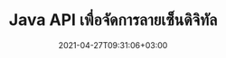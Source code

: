 ---
############################# Static ############################
layout: "product"
date: 2021-04-27T09:31:06+03:00
draft: false

product: "Signature"
product_tag: "signature"
platform: "Java"
platform_tag: "java"

############################# Head ############################
head_title: "Java Digital Signature API, เพิ่ม eSignature ให้กับรูปภาพ PDF Word Excel"
head_description: "API ลายเซ็นดิจิทัลของ Java ไลบรารีลายเซ็นอิเล็กทรอนิกส์เพื่อเซ็นชื่อแบบดิจิทัล PDF, Microsoft Word, สเปรดชีต Excel, งานนำเสนอ PowerPoint และรูปแบบเอกสารรูปภาพ"

############################# Header ############################
title: "Java API เพื่อจัดการลายเซ็นดิจิทัล"
description: "จัดการ eSignature ของรูปภาพ, QR-Code, บาร์โค้ด, ข้อมูลเมตา, ข้อความและประเภทตราประทับในแอปพลิเคชัน Java สำหรับการลงนามรูปภาพและรูปแบบไฟล์เอกสารดิจิทัล"
button:
    enable: true

############################# SubMenu ############################
submenu:
    enable: true
    
    left:
        img_alt: "GroupDocs.Signature for Java"
        image: "https://www.groupdocs.cloud/templates/groupdocs/images/product-logos/groupdocs-signature-java.png"
        product: "GroupDocs.Signature"
        platform: "Java"

    middle:
        button:
            # button loop
            - link: "#overview"
              text: "ภาพรวม"

            # button loop
            - link: "#features"
              text: "คุณสมบัติ"

            # button loop
            - link: "#support"
              text: "สนับสนุน"

            # button loop
            - link: "https://products.groupdocs.app/signature"
              text: "การสาธิตสด"

            # button loop
            - link: "https://purchase.groupdocs.com/pricing/signature/java"
              text: "ราคา"

    right:
        link_download: "https://downloads.groupdocs.com/signature"
        link_learn: "https://docs.groupdocs.com/signature/java/"
        link_buy: "https://purchase.groupdocs.com"

############################# Overview ############################
overview:
    enable: true
    content: |
      GroupDocs.Signature สำหรับ Java API ช่วยให้คุณพัฒนาแอปพลิเคชัน Java ด้วยฟังก์ชันลายเซ็นอิเล็กทรอนิกส์เพื่อลงนามในเอกสารดิจิทัลในรูปแบบที่รองรับโดยไม่ต้องติดตั้งซอฟต์แวร์ภายนอกใดๆ รองรับการจัดการและการจัดการ eSignature ประเภทต่างๆ เช่น รูปภาพ บาร์โค้ด QR-Code แสตมป์ ข้อความ ออปติคอล และข้อมูลเมตา เอกสารธุรกิจอิเล็กทรอนิกส์ทั้งหมดของคุณ เช่น Microsoft Office Word, งานนำเสนอ PowerPoint, สเปรดชีต Excel, รูปภาพ และไฟล์ PDF สามารถเซ็นชื่อแบบดิจิทัลได้โดยกำหนดคุณสมบัติลายเซ็นเอง เช่น เงา ขนาด การจัดตำแหน่ง และอื่นๆ ตามความต้องการของคุณ ไลบรารีลายเซ็นดิจิทัลนั้นเรียบง่ายและน้ำหนักเบา ประกอบด้วยไฟล์ DLL ไฟล์เดียวที่สามารถรวมเข้ากับแอปพลิเคชัน Java ใหม่หรือที่มีอยู่ได้อย่างง่ายดาย  

      ด้วย GroupDocs.Signature สำหรับ Java API คุณสามารถโหลดใบรับรองที่ลงทะเบียนทั้งหมดจากระบบ หรือค้นหาลายเซ็นที่มีอยู่โดยใช้การค้นหาแบบง่ายและขั้นสูง ตัวเลือกในการทำงานกับเอกสารที่ป้องกันด้วยรหัสผ่าน การระบุคุณสมบัติทั่วไปของลายเซ็น (ขนาดข้อความ ความทึบ การหมุน การตรวจสอบ คุณสมบัติแบบอักษร ตัวเลือกสี หมายเลขหน้า ความกว้าง ด้านบน ด้านซ้าย ฯลฯ) และการสนับสนุนการนำ eSignature ประเภทต่างๆ ไปใช้ทำให้มีความน่าเชื่อถือ โซลูชันการจัดการลายเซ็นอิเล็กทรอนิกส์สำหรับเอกสารดิจิทัล  

      GroupDocs.Signature for Java เข้ากันได้กับ Java ทุกรุ่นและรองรับระบบปฏิบัติการยอดนิยม (Windows, Linux, MacOS) ที่สามารถรันรันไทม์ Java ได้
    tabs:
      enable: true
      
      ## TAB ONE ##
      tab_one:
        description: |
          นั่นคือภาพรวมของคุณสมบัติ GroupDocs.Signature สำหรับ Java:
      
        right:
          enable: true
          icon: "fab fa-html5"
          title: "ประเภทลายเซ็น"
          content: |
            * ลายเซ็นข้อความ
            * ลายเซ็นรูปภาพ
            * ลายเซ็นดิจิทัล
            * ลายเซ็น QR-Code
            * ลายเซ็นบาร์โค้ด
            * ลายเซ็นประทับ
            * แบบฟอร์มฟิลด์ลายเซ็น
      
      ## TAB TWO ##
      tab_two:
        description: |
          API การเซ็นชื่อแบบอิเล็กทรอนิกส์ของ Java รองรับรูปแบบไฟล์เอกสารต่างๆ ตามรายการด้านล่าง [รูปแบบเอกสารที่รองรับ](https://docs.groupdocs.com/signature/java/supported-document-formats/)

        left:
          enable: true
          table:
            # table loop
            - title: "Microsoft Office"
              content: |
                * **Word:** DOC, DOCX, DOCM, DOT, DOTX, DOTM, RTF, TXT
                * **Excel:** XLS, XLSX, XLSM, XLSB, XLTM, XLT, XLTM, XLTX, XLAM, SXC, SpreadsheetML
                * **PowerPoint:** PPT, PPTX, PPS, PPSX, PPSM, POT, POTM, POTX, PPTM

        right:
          enable: true
          table:
            # table loop
            - title: "Images & Other Formats"
              content: |
                * **รูปภาพ**: JPG, BMP, PNG, TIFF, GIF, DCM, WEBP
                * **OpenDocument**: ODT, OTT, OTS, ODS, ODP, OTP, ODG
                * **Jpeg2000**: JP2, JPF, JPX, J2K, J2C, JPM
                * **เมตาไฟล์**: EMF, WMF, CMX
                * **แบบพกพา**: PDF
                * **กราฟิกแบบเวกเตอร์ที่ปรับขนาดได้**: CDR, SVG
                * **Adobe Photoshop**: PSD
                * **คนอื่น**: DJVU

      ## TAB THREE ##
      tab_three:
        description: |
          GroupDocs.Signature สำหรับ Java รองรับระบบปฏิบัติการ กรอบงาน และตัวจัดการแพ็คเกจต่อไปนี้:
        
        left:
          enable: true
          table:
            # table loop
            - icon: "fab fa-windows"
              title: "ระบบปฏิบัติการ"
              content: |
                * Microsoft Windows Desktop
                * Microsoft Windows Server
                * Linux
                * MacOS

            # table loop
            - icon: "fas fa-code"
              title: "กรอบงานที่รองรับ"
              content: |
                * Java 7 (1.7) and above

        right:
          enable: true
          table:
            # table loop
            - icon: "fas fa-cogs"
              title: "สภาพแวดล้อมการพัฒนา"
              content: |
                * NetBeans
                * IntelliJ IDEA
                * Eclipse
            # table loop
            - icon: "fas fa-tools"
              title: "สร้างเครื่องมืออัตโนมัติ"
              content: |
                * Maven

############################# Features ############################
features:
    enable: true
    title: "GroupDocs.Signature สำหรับฟีเจอร์ Java"

    feature:
      # feature loop
      - icon: "fas fa-copy"
        content: "สร้าง อ่าน แก้ไข ซ่อน และลบลายเซ็นอิเล็กทรอนิกส์จากรูปแบบเอกสารที่รองรับ"

      # feature loop
      - icon: "fas fa-eye"
        content: "การเข้าถึงเอกสารที่ลงนามจาก Stream, Relative Path หรือ Absolute Path"

      # feature loop
      - icon: "fas fa-bolt"
        content: "ใช้ลายเซ็นข้อความกับเอกสาร สเปรดชีต งานนำเสนอ รูปภาพ และไฟล์ PDF"
      
      # feature loop
      - icon: "fas fa-file-powerpoint"
        content: "เพิ่มลายเซ็นข้อความเป็นคำอธิบายประกอบ สติ๊กเกอร์ รูปภาพลงในไฟล์ PDF และกำหนดค่าสไตล์และสีด้วย"

      # feature loop
      - icon: "fas fa-code"
        content: "ลงนามในเอกสาร PDF ไฟล์รูปภาพ และรับเอาต์พุตในรูปแบบไฟล์ต่างๆ"

      # feature loop
      - icon: "fas fa-cloud"
        content: "เซ็นชื่อแบบดิจิทัลด้วยลายเซ็นข้อความเป็นลายน้ำและเพิ่มความโปร่งใส การหมุนเวียนไปยัง eSignature"

      # feature loop
      - icon: "fas fa-remove-format"
        content: "ค้นหาใบรับรองและลงนามในเอกสาร Microsoft Word, Excel และ PDF ด้วยใบรับรองดิจิทัล"

      # feature loop
      - icon: "fas fa-comment-slash"
        content: "ลงนามรูปแบบเอกสารการประมวลผลคำด้วยลายน้ำข้อความพื้นเมือง"

      # feature loop
      - icon: "fas fa-location-arrow"
        content: "ใช้ QR-Code, บาร์โค้ดเพื่อเซ็นไฟล์ Word, Slide, Cell, PDF และรูปภาพ"

      # feature loop
      - icon: "fas fa-border-all"
        content: "กำหนดค่าและใช้ลายเซ็นตราประทับกับรูปแบบไฟล์ที่รองรับอย่างปลอดภัย"

      # feature loop
      - icon: "fas fa-wrench"
        content: "ตั้งค่าและกำหนดลายเซ็นรูปภาพให้กับเอกสาร สเปรดชีต งานนำเสนอ รูปภาพ และไฟล์ PDF"

      # feature loop
      - icon: "fas fa-columns"
        content: "กำหนดค่าคุณสมบัติลายเซ็น เช่น รูปลักษณ์ ระยะขอบ การจัดตำแหน่ง เป็นต้น"

      # feature loop
      - icon: "fas fa-file-word"
        content: "ใช้ลายเซ็นดิจิทัลกับเอกสารที่ป้องกันด้วยรหัสผ่าน"

      # feature loop
      - icon: "fas fa-envelope"
        content: "ดำเนินการตรวจสอบข้อความของเอกสาร PDF โดยใช้ตัวจัดการลายเซ็น"

      # feature loop
      - icon: "fas fa-print"
        content: "การตรวจสอบเอกสาร Word, Cell, PDF แบบดิจิทัลด้วยคอนเทนเนอร์ใบรับรอง .CER และ .PFX"

      # feature loop
      - icon: "fas fa-file-archive"
        content: "ระบุประเภทหน่วยวัดต่างๆ (เช่น มิลลิเมตร พิกเซล เป็นต้น) สำหรับลายเซ็นข้อความ PDF"

      # feature loop
      - icon: "fas fa-lock"
        content: "รับข้อมูลเอกสารผ่านไฟล์หรือ URL - เพิ่มลายเซ็นฟิลด์ในเอกสาร PDF"

      # feature loop
      - icon: "fas fa-file-code"
        content: "เพิ่ม Custom Data Object, Embedded VCard, Email, EPC, MeCard หรือ Event Object ไปที่ QR-Code"
      
      # feature loop
      - icon: "fas fa-fill-drip"
        content: "ใช้สไตล์แปรงต่างๆ กับลายเซ็น เช่น Gradient, Radial, Solid และ Texture Brush"

      # feature loop
      - icon: "fas fa-file-excel"
        content: "เซ็นเอกสารอยู่ที่ FTP หรือ Azure Cloud Storage"

      # feature loop
      - icon: "fas fa-heading"
        content: "ตั้งค่าการจัดตำแหน่งข้อความภายในรูปร่างสำหรับเอกสาร สไลด์ รูปภาพ และไฟล์ PDF"

      # feature loop
      - icon: "fas fa-project-diagram"
        content: "ค้นหา ตรวจสอบ และเซ็นชื่อแบบดิจิทัลในเอกสารการนำเสนอ PowerPoint"

      # feature loop
      - icon: "fas fa-cube"
        content: "วางลายเซ็นโดยใช้พิกเซลในเอกสารเซลล์และการวางตำแหน่งข้อความสำหรับลายเซ็นตราประทับ"

      # feature loop
      - icon: "fab fa-uncharted"
        content: "ใช้ลายเซ็นแสตมป์สี่เหลี่ยมผืนผ้าที่มีมุมโค้งมน"

       # feature loop
      - icon: "fab fa-uncharted"
        content: "ขยายบาร์โค้ดและลายเซ็น QR-Code ด้วยเนื้อหาข้อมูลรูปภาพ"

       # feature loop
      - icon: "fab fa-uncharted"
        content: "เพิ่มลายเซ็นข้อมูลเมตาที่เข้ารหัสในขณะที่ทำงานกับตัวเลือกการลงชื่อและการค้นหา"

       # feature loop
      - icon: "fab fa-uncharted"
        content: "ฝังวัตถุที่กำหนดเองลงในลายเซ็นข้อมูลเมตาภายใน Word, Excel และงานนำเสนอ"

    more_feature:
      # more_feature_loop
      - title: "กำหนดค่าและใช้ eSignatures ได้อย่างง่ายดาย"
        content: |
          GroupDocs.Signature สำหรับ Java API ช่วยให้สามารถกำหนดค่าและเพิ่ม eSignatures ในรูปแบบเอกสารที่รองรับ ต่อไปนี้เป็นตัวอย่างโค้ดที่แสดงให้เห็นว่าการใช้ลายเซ็นข้อความกับไฟล์ PDF นั้นง่ายเพียงใด:

          ```java
          Signature signature = new Signature("sample.pdf");

          TextSignOptions options = new TextSignOptions("John Smith");
          // กำหนดตำแหน่งลายเซ็น
          options.setLeft(100);
          options.setTop(100);
          
          // กำหนดสี่เหลี่ยมผืนผ้าลายเซ็น
          options.setWidth(100);
          options.setHeight(30);

          // กำหนดสีข้อความและแบบอักษร
          options.setForeColor(Color.RED);
          SignatureFont signatureFont = new SignatureFont();
          signatureFont.setSize(12);
          signatureFont.setFamilyName("Comic Sans MS");
          options.setFont(signatureFont);
          options.setSignatureImplementation(TextSignatureImplementation.Sticker)

          // ลงนามในเอกสารเพื่อยื่น
          signature.sign("sample_signed.pdf", options);
          ```

      # more_feature_loop
      - title: "ประเภทการเข้ารหัสบาร์โค้ดที่รองรับสำหรับ eSignature"
        content: |
          การใช้ GroupDocs.Signature สำหรับ Java API คุณสามารถใช้บาร์โค้ดและลายเซ็น QR-code กับรูปแบบไฟล์ที่รองรับได้ GroupDocs.Signature สำหรับ Java รองรับประเภทการเข้ารหัสบาร์โค้ดที่หลากหลายเพื่อตอบสนองความต้องการส่วนใหญ่ ประเภทการเข้ารหัสบาร์โค้ดที่รองรับ ได้แก่ รหัส 11, รหัส 128, รหัส 16K/32, รหัส Databar, GS1 Codeblock, ISBN, ISMN, ISSN, ITF16, Pdf147, EAN8, EAN13, EAN14, UPCA, UPCE, ITF14, Code39 Standard และ Code39 ขยาย

          ในทำนองเดียวกัน GroupDocs.Signature สำหรับ Java API อนุญาตให้คุณใช้ประเภทรหัส QR เช่น QR, Aztec และ Data Matrix ประเภทการเข้ารหัส QR-Code ที่รองรับ ได้แก่ Aztec, DataMatrix, GS1 DataMatrix และ GS1 QR

      # more_feature_loop
      - title: "ค้นหาลายเซ็นและใบรับรอง"
        content: |
          GroupDocs.Signature สำหรับ Java API คุณสามารถค้นหาลายเซ็น QR-Code และบาร์โค้ดในเอกสาร งานนำเสนอ สเปรดชีต รูปภาพ ตลอดจนไฟล์ PDF และดึงผลการค้นหา คุณยังสามารถค้นหาวัตถุข้อมูลที่กำหนดเองจากเอกสารที่ลงนามด้วยลายเซ็น QR-Code เช่นเดียวกับการค้นหา VCard มาตรฐานและวัตถุอีเมลจากเอกสารที่ลงนามด้วย QR-Code รองรับการตรวจสอบข้อความที่เข้ารหัสของลายเซ็น QR-Code รวมถึงการค้นหาลายเซ็นข้อมูลเมตาในเอกสาร PDF ใช้เกณฑ์การค้นหาเพิ่มเติมสำหรับลายเซ็นดิจิทัลของ Words & Cells Documents  

          ตัวเลือกการค้นหายังใช้ได้สำหรับลายเซ็นข้อมูลเมตาสำหรับเอกสารคำ สไลด์ และสเปรดชีต ขณะที่การค้นหาในฟิลด์แบบฟอร์มมีให้ใช้งานสำหรับเอกสาร PDF

      # more_feature_loop
      - title: "กำหนดค่าคุณสมบัติ eSignature"
        content: |
          เพื่อเพิ่มประสิทธิภาพ UX ของผู้ใช้ปลายทาง GroupDocs.Signature สำหรับ Java API มีคุณสมบัติมากมายที่สามารถกำหนดค่าได้อย่างง่ายดาย คุณสามารถตั้งค่าตัวเลือกแบบอักษรและสี (สีพื้นหลัง, สีพื้นหน้า, ตัวหนา, ตัวเอียง, ขีดเส้นใต้, ตระกูลแบบอักษร, ขนาดแบบอักษร ฯลฯ ), ตัวเลือกพื้นหลังและเส้นขอบ (สีพื้นหลัง, ความโปร่งใสของพื้นหลัง, สีเส้นขอบ, สไตล์เส้นขอบ Dash, น้ำหนักเส้นขอบ, ความโปร่งใสของเส้นขอบ ฯลฯ), ระยะขอบลายเซ็น (ซ้าย, ด้านบน, ความกว้าง, ความสูง, การเติม ฯลฯ) และการตั้งค่าพื้นที่ลายเซ็นรูปภาพและการจัดตำแหน่งลายเซ็น (การจัดตำแหน่งแนวนอน, การจัดตำแหน่งแนวตั้ง ฯลฯ)

############################# Support ############################
support:
    enable: true

############################# Solutions ############################
solutions:
    enable: true
    title: "GroupDocs.Signature เสนอ API การเซ็นเอกสารสำหรับสภาพแวดล้อมการพัฒนายอดนิยมอื่นๆ"

    solution:
        # solution loop
        - img_alt: "GroupDocs.Signature for .NET"
          image: "https://www.groupdocs.cloud/templates/groupdocs/images/product-logos/groupdocs-signature-net.png"
          product: "GroupDocs.Signature"
          platform: ".NET"
          link: "/signature/net/"

############################# Back to top ###############################
back_to_top:
  enable: true
---